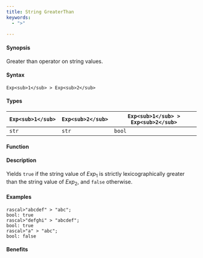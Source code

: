 ```yaml
---
title: String GreaterThan
keywords:
  - ">"

---
```


#### Synopsis

Greater than operator on string values.

#### Syntax

`Exp<sub>1</sub> > Exp<sub>2</sub>`

#### Types


| `Exp<sub>1</sub>` | `Exp<sub>2</sub>` | `Exp<sub>1</sub> > Exp<sub>2</sub>`  |
| --- | --- | --- |
| `str`     |  `str`    | `bool`                |


#### Function

#### Description

Yields `true` if the string value of _Exp_<sub>1</sub> is strictly lexicographically greater
than the string value of _Exp_<sub>2</sub>, and `false` otherwise.

#### Examples


```rascal-shell
rascal>"abcdef" > "abc";
bool: true
rascal>"defghi" > "abcdef";
bool: true
rascal>"a" > "abc";
bool: false
```

#### Benefits



